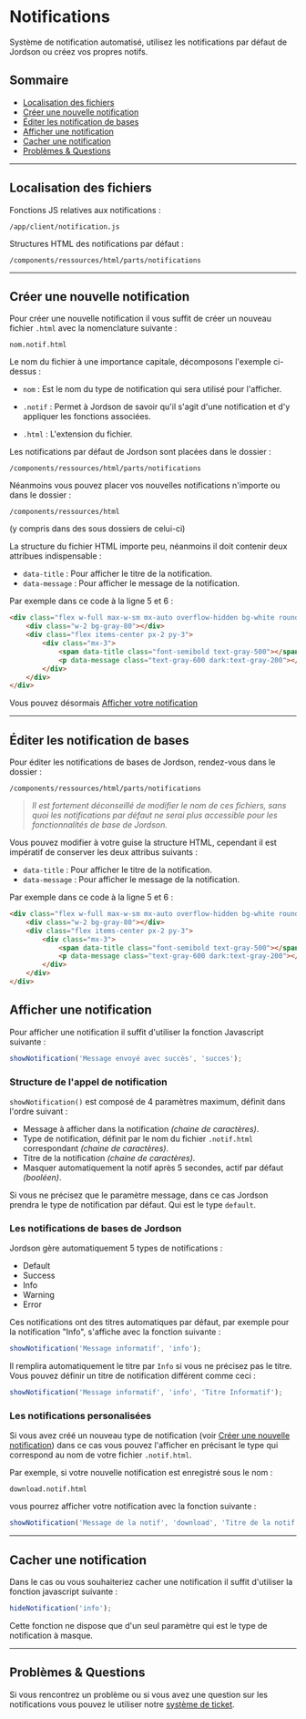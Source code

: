 # Notifications
Système de notification automatisé, utilisez les notifications par défaut de Jordson ou créez vos propres notifs.

## Sommaire
 - [Localisation des fichiers](#localisation-des-fichiers)
 - [Créer une nouvelle notification](#crer-une-nouvelle-notification)
 - [Éditer les notification de bases](#diter-les-notification-de-bases)
 - [Afficher une notification](#afficher-une-notification)
 - [Cacher une notification](#cacher-une-notification)
 - [Problèmes & Questions](#problmes--questions)

---
## Localisation des fichiers

Fonctions JS relatives aux notifications :
```
/app/client/notification.js
```

Structures HTML des notifications par défaut : 
```
/components/ressources/html/parts/notifications
```

---
## Créer une nouvelle notification

Pour créer une nouvelle notification il vous suffit de créer un nouveau fichier `.html` avec la nomenclature suivante :
```
nom.notif.html
```

Le nom du fichier à une importance capitale, décomposons l'exemple ci-dessus :

- `nom` : Est le nom du type de notification qui sera utilisé pour l'afficher.

- `.notif` : Permet à Jordson de savoir qu'il s'agit d'une notification et d'y appliquer les fonctions associées.
- `.html` : L'extension du fichier.

Les notifications par défaut de Jordson sont placées dans le dossier :
```
/components/ressources/html/parts/notifications
```

Néanmoins vous pouvez placer vos nouvelles notifications n'importe ou dans le dossier :
```
/components/ressources/html
```
(y compris dans des sous dossiers de celui-ci)

La structure du fichier HTML importe peu, néanmoins il doit contenir deux attribues indispensable : 
- `data-title` : Pour afficher le titre de la notification.
- `data-message` : Pour afficher le message de la notification.

Par exemple dans ce code à la ligne 5 et 6 :
```html
<div class="flex w-full max-w-sm mx-auto overflow-hidden bg-white rounded-lg shadow-md fixed top-14 right-4 z-40 cursor-pointer">
    <div class="w-2 bg-gray-80"></div>
    <div class="flex items-center px-2 py-3">
        <div class="mx-3">
            <span data-title class="font-semibold text-gray-500"></span>
            <p data-message class="text-gray-600 dark:text-gray-200"></p>
        </div>
    </div>
</div>
```
Vous pouvez désormais [Afficher votre notification](#afficher-une-notification)

---
## Éditer les notification de bases
Pour éditer les notifications de bases de Jordson, rendez-vous dans le dossier :
```
/components/ressources/html/parts/notifications
```

>*Il est fortement déconseillé de modifier le nom de ces fichiers, sans quoi les notifications par défaut ne serai plus accessible pour 
> les fonctionnalités de base de Jordson.*
 
Vous pouvez modifier à votre guise la structure HTML, cependant il est impératif de conserver les deux attribus suivants :
- `data-title` : Pour afficher le titre de la notification.
- `data-message` : Pour afficher le message de la notification.

Par exemple dans ce code à la ligne 5 et 6 :
```html
<div class="flex w-full max-w-sm mx-auto overflow-hidden bg-white rounded-lg shadow-md fixed top-14 right-4 z-40 cursor-pointer">
    <div class="w-2 bg-gray-80"></div>
    <div class="flex items-center px-2 py-3">
        <div class="mx-3">
            <span data-title class="font-semibold text-gray-500"></span>
            <p data-message class="text-gray-600 dark:text-gray-200"></p>
        </div>
    </div>
</div>
```

## Afficher une notification
Pour afficher une notification il suffit d'utiliser la fonction Javascript suivante :
```javascript
showNotification('Message envoyé avec succès', 'succes');
```

### Structure de l'appel de notification
`showNotification()` est composé de 4 paramètres maximum, définit dans l'ordre suivant :
- Message à afficher dans la notification *(chaine de caractères)*.
- Type de notification, définit par le nom du fichier `.notif.html` correspondant *(chaine de caractères)*.
- Titre de la notification *(chaine de caractères)*.
- Masquer automatiquement la notif après 5 secondes, actif par défaut *(booléen)*.

Si vous ne précisez que le paramètre message, dans ce cas Jordson prendra le type de notification par défaut. Qui est le type `default`.

### Les notifications de bases de Jordson
Jordson gère automatiquement 5 types de notifications :
 - Default
 - Success
 - Info
 - Warning
 - Error

Ces notifications ont des titres automatiques par défaut, par exemple pour la notification "Info", s'affiche avec la 
fonction suivante :
```javascript
showNotification('Message informatif', 'info');
```
Il remplira automatiquement le titre par `Info` si vous ne précisez pas le titre. Vous pouvez définir un titre de notification différent 
comme ceci :
```javascript
showNotification('Message informatif', 'info', 'Titre Informatif');
```

### Les notifications personalisées
Si vous avez créé un nouveau type de notification (voir [Créer une nouvelle notification](#crer-une-nouvelle-notification)) dans ce cas vous pouvez l'afficher en 
précisant le type qui correspond au nom de votre fichier `.notif.html`.

Par exemple, si votre nouvelle notification est enregistré sous le nom :
```
download.notif.html
```
vous pourrez afficher votre notification avec la fonction suivante :
```javascript
showNotification('Message de la notif', 'download', 'Titre de la notif');
```

---

## Cacher une notification
Dans le cas ou vous souhaiteriez cacher une notification il suffit d'utiliser la fonction javascript suivante :
```javascript
hideNotification('info');
```
Cette fonction ne dispose que d'un seul paramètre qui est le type de notification à masque.

---

## Problèmes & Questions
Si vous rencontrez un problème ou si vous avez une question sur les notifications vous pouvez le utiliser notre [système de ticket]().